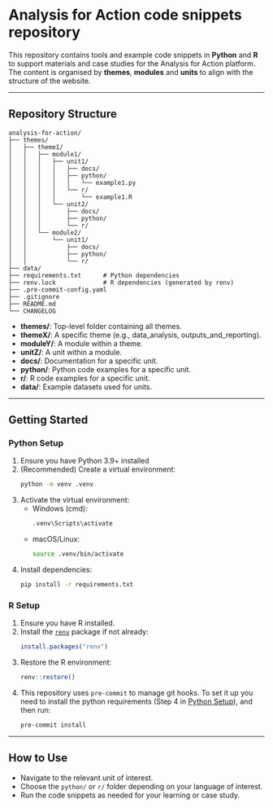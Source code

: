 # Analysis for Action code snippets repository

This repository contains tools and example code snippets in **Python** and **R** to support materials and case studies for the Analysis for Action platform. The content is organised by **themes**, **modules** and **units** to align with the structure of the website.

---

## Repository Structure

```
analysis-for-action/
├── themes/
│   ├── theme1/
│   │   ├── module1/
│   │   │   ├── unit1/
│   │   │   │   ├── docs/
│   │   │   │   ├── python/
│   │   │   │   │   └── example1.py
│   │   │   │   └── r/
│   │   │   │       └── example1.R
│   │   │   └── unit2/
│   │   │       ├── docs/
│   │   │       ├── python/
│   │   │       └── r/
│   │   └── module2/
│   │       └── unit1/
│   │           ├── docs/
│   │           ├── python/
│   │           └── r/
├── data/
├── requirements.txt      # Python dependencies
├── renv.lock             # R dependencies (generated by renv)
├── .pre-commit-config.yaml
├── .gitignore
├── README.md
└── CHANGELOG
```

- **themes/**: Top-level folder containing all themes.
- **themeX/**: A specific theme (e.g., data_analysis, outputs_and_reporting).
- **moduleY/**: A module within a theme.
- **unitZ/**: A unit within a module.
- **docs/**: Documentation for a specific unit.
- **python/**: Python code examples for a specific unit.
- **r/**: R code examples for a specific unit.
- **data/**: Example datasets used for units.

---

## Getting Started

### Python Setup

1. Ensure you have Python 3.9+ installed
2. (Recommended) Create a virtual environment:
   ```sh
   python -m venv .venv
   ```
3. Activate the virtual environment:
   - Windows (cmd):
     ```sh
     .venv\Scripts\activate
     ```
   - macOS/Linux:
     ```sh
     source .venv/bin/activate
     ```
4. Install dependencies:
   ```sh
   pip install -r requirements.txt
   ```

### R Setup

1. Ensure you have R installed.
2. Install the [`renv`](https://rstudio.github.io/renv/) package if not already:
   ```R
   install.packages("renv")
   ```
3. Restore the R environment:
   ```R
   renv::restore()
   ```
4. This repository uses `pre-commit` to manage git hooks. To set it up you need to install the python requirements (Step 4 in [Python Setup](#python-setup)), and then run:
   ```sh
   pre-commit install
   ```

---

## How to Use

- Navigate to the relevant unit of interest.
- Choose the `python/` or `r/` folder depending on your language of interest.
- Run the code snippets as needed for your learning or case study.
